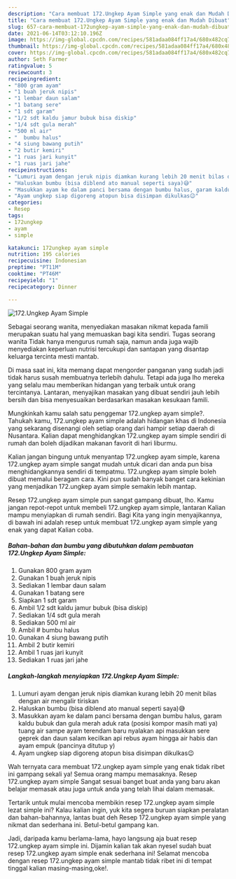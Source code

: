 ```yaml
---
description: "Cara membuat 172.Ungkep Ayam Simple yang enak dan Mudah Dibuat"
title: "Cara membuat 172.Ungkep Ayam Simple yang enak dan Mudah Dibuat"
slug: 657-cara-membuat-172ungkep-ayam-simple-yang-enak-dan-mudah-dibuat
date: 2021-06-14T03:12:10.196Z
image: https://img-global.cpcdn.com/recipes/581adaa084ff17a4/680x482cq70/172ungkep-ayam-simple-foto-resep-utama.jpg
thumbnail: https://img-global.cpcdn.com/recipes/581adaa084ff17a4/680x482cq70/172ungkep-ayam-simple-foto-resep-utama.jpg
cover: https://img-global.cpcdn.com/recipes/581adaa084ff17a4/680x482cq70/172ungkep-ayam-simple-foto-resep-utama.jpg
author: Seth Farmer
ratingvalue: 5
reviewcount: 3
recipeingredient:
- "800 gram ayam"
- "1 buah jeruk nipis"
- "1 lembar daun salam"
- "1 batang sere"
- "1 sdt garam"
- "1/2 sdt kaldu jamur bubuk bisa diskip"
- "1/4 sdt gula merah"
- "500 ml air"
- "  bumbu halus"
- "4 siung bawang putih"
- "2 butir kemiri"
- "1 ruas jari kunyit"
- "1 ruas jari jahe"
recipeinstructions:
- "Lumuri ayam dengan jeruk nipis diamkan kurang lebih 20 menit bilas dengan air mengalir tiriskan"
- "Haluskan bumbu (bisa diblend ato manual seperti saya)😅"
- "Masukkan ayam ke dalam panci bersama dengan bumbu halus, garam kaldu bubuk dan gula merah aduk rata (posisi kompor masih mati ya) tuang air sampe ayam terendam baru nyalakan api masukkan sere geprek dan daun salam kecilkan api rebus ayam hingga air habis dan ayam empuk (pancinya ditutup y)"
- "Ayam ungkep siap digoreng atopun bisa disimpan dikulkas😉"
categories:
- Resep
tags:
- 172ungkep
- ayam
- simple

katakunci: 172ungkep ayam simple 
nutrition: 195 calories
recipecuisine: Indonesian
preptime: "PT11M"
cooktime: "PT46M"
recipeyield: "1"
recipecategory: Dinner

---
```



![172.Ungkep Ayam Simple](https://img-global.cpcdn.com/recipes/581adaa084ff17a4/680x482cq70/172ungkep-ayam-simple-foto-resep-utama.jpg)

Sebagai seorang wanita, menyediakan masakan nikmat kepada famili merupakan suatu hal yang memuaskan bagi kita sendiri. Tugas seorang  wanita Tidak hanya mengurus rumah saja, namun anda juga wajib menyediakan keperluan nutrisi tercukupi dan santapan yang disantap keluarga tercinta mesti mantab.

Di masa  saat ini, kita memang dapat mengorder panganan yang sudah jadi tidak harus susah membuatnya terlebih dahulu. Tetapi ada juga lho mereka yang selalu mau memberikan hidangan yang terbaik untuk orang tercintanya. Lantaran, menyajikan masakan yang dibuat sendiri jauh lebih bersih dan bisa menyesuaikan berdasarkan masakan kesukaan famili. 



Mungkinkah kamu salah satu penggemar 172.ungkep ayam simple?. Tahukah kamu, 172.ungkep ayam simple adalah hidangan khas di Indonesia yang sekarang disenangi oleh setiap orang dari hampir setiap daerah di Nusantara. Kalian dapat menghidangkan 172.ungkep ayam simple sendiri di rumah dan boleh dijadikan makanan favorit di hari liburmu.

Kalian jangan bingung untuk menyantap 172.ungkep ayam simple, karena 172.ungkep ayam simple sangat mudah untuk dicari dan anda pun bisa menghidangkannya sendiri di tempatmu. 172.ungkep ayam simple boleh dibuat memalui beragam cara. Kini pun sudah banyak banget cara kekinian yang menjadikan 172.ungkep ayam simple semakin lebih mantap.

Resep 172.ungkep ayam simple pun sangat gampang dibuat, lho. Kamu jangan repot-repot untuk membeli 172.ungkep ayam simple, lantaran Kalian mampu menyiapkan di rumah sendiri. Bagi Kita yang ingin menyajikannya, di bawah ini adalah resep untuk membuat 172.ungkep ayam simple yang enak yang dapat Kalian coba.

<!--inarticleads1-->

##### Bahan-bahan dan bumbu yang dibutuhkan dalam pembuatan 172.Ungkep Ayam Simple:

1. Gunakan 800 gram ayam
1. Gunakan 1 buah jeruk nipis
1. Sediakan 1 lembar daun salam
1. Gunakan 1 batang sere
1. Siapkan 1 sdt garam
1. Ambil 1/2 sdt kaldu jamur bubuk (bisa diskip)
1. Sediakan 1/4 sdt gula merah
1. Sediakan 500 ml air
1. Ambil  # bumbu halus
1. Gunakan 4 siung bawang putih
1. Ambil 2 butir kemiri
1. Ambil 1 ruas jari kunyit
1. Sediakan 1 ruas jari jahe




<!--inarticleads2-->

##### Langkah-langkah menyiapkan 172.Ungkep Ayam Simple:

1. Lumuri ayam dengan jeruk nipis diamkan kurang lebih 20 menit bilas dengan air mengalir tiriskan
1. Haluskan bumbu (bisa diblend ato manual seperti saya)😅
1. Masukkan ayam ke dalam panci bersama dengan bumbu halus, garam kaldu bubuk dan gula merah aduk rata (posisi kompor masih mati ya) tuang air sampe ayam terendam baru nyalakan api masukkan sere geprek dan daun salam kecilkan api rebus ayam hingga air habis dan ayam empuk (pancinya ditutup y)
1. Ayam ungkep siap digoreng atopun bisa disimpan dikulkas😉




Wah ternyata cara membuat 172.ungkep ayam simple yang enak tidak ribet ini gampang sekali ya! Semua orang mampu memasaknya. Resep 172.ungkep ayam simple Sangat sesuai banget buat anda yang baru akan belajar memasak atau juga untuk anda yang telah lihai dalam memasak.

Tertarik untuk mulai mencoba membikin resep 172.ungkep ayam simple lezat simple ini? Kalau kalian ingin, yuk kita segera buruan siapkan peralatan dan bahan-bahannya, lantas buat deh Resep 172.ungkep ayam simple yang nikmat dan sederhana ini. Betul-betul gampang kan. 

Jadi, daripada kamu berlama-lama, hayo langsung aja buat resep 172.ungkep ayam simple ini. Dijamin kalian tak akan nyesel sudah buat resep 172.ungkep ayam simple enak sederhana ini! Selamat mencoba dengan resep 172.ungkep ayam simple mantab tidak ribet ini di tempat tinggal kalian masing-masing,oke!.

